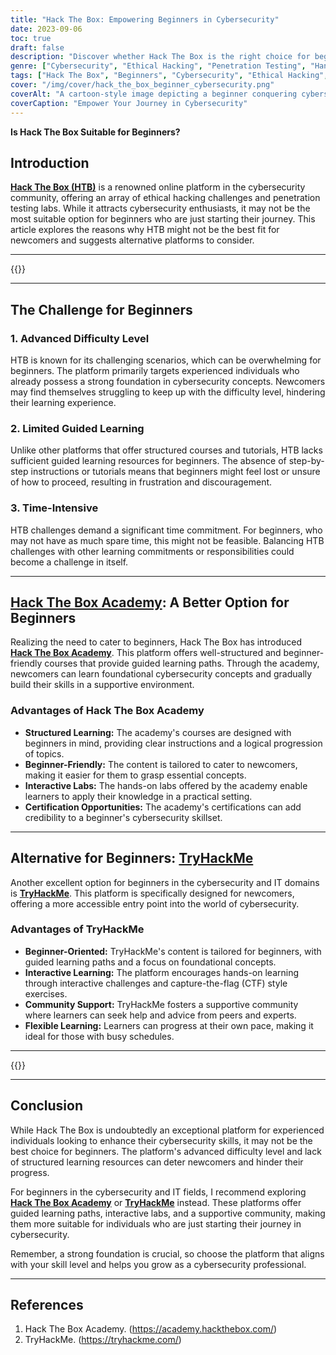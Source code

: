 ```yaml
---
title: "Hack The Box: Empowering Beginners in Cybersecurity"
date: 2023-09-06
toc: true
draft: false
description: "Discover whether Hack The Box is the right choice for beginners in cybersecurity and explore better alternatives like Hack The Box Academy and TryHackMe."
genre: ["Cybersecurity", "Ethical Hacking", "Penetration Testing", "Hands-On Learning", "Beginner-Friendly", "Online Platforms", "Hack The Box Academy", "TryHackMe", "Learning Resources", "Community Support"]
tags: ["Hack The Box", "Beginners", "Cybersecurity", "Ethical Hacking", "Penetration Testing", "Hands-On Learning", "Gamified Learning", "Hack The Box Academy", "TryHackMe", "Community Support", "Online Platforms", "Guided Learning", "Structured Learning", "Cybersecurity Challenges", "Interactive Labs", "Certification", "Newcomers", "Foundational Concepts", "Hands-On Experience", "CTF Exercises", "Progression", "Real-World Simulations", "Positive Learning", "Skill Enhancement", "Supportive Environment", "Self-Motivation", "Time Commitment", "Ethical Hacking Practices", "Online Security"]
cover: "/img/cover/hack_the_box_beginner_cybersecurity.png"
coverAlt: "A cartoon-style image depicting a beginner conquering cybersecurity challenges with excitement and confidence, showcasing the positive learning experience."
coverCaption: "Empower Your Journey in Cybersecurity"
---
```


**Is Hack The Box Suitable for Beginners?**

## Introduction

[**Hack The Box (HTB)**](https://simeononsecurity.com/articles/hackthebox-vs-tryhackme-what-is-best/) is a renowned online platform in the cybersecurity community, offering an array of ethical hacking challenges and penetration testing labs. While it attracts cybersecurity enthusiasts, it may not be the most suitable option for beginners who are just starting their journey. This article explores the reasons why HTB might not be the best fit for newcomers and suggests alternative platforms to consider.

______
{{<inarticle-dark>}}
______

## The Challenge for Beginners

### 1. **Advanced Difficulty Level**

HTB is known for its challenging scenarios, which can be overwhelming for beginners. The platform primarily targets experienced individuals who already possess a strong foundation in cybersecurity concepts. Newcomers may find themselves struggling to keep up with the difficulty level, hindering their learning experience.

### 2. **Limited Guided Learning**

Unlike other platforms that offer structured courses and tutorials, HTB lacks sufficient guided learning resources for beginners. The absence of step-by-step instructions or tutorials means that beginners might feel lost or unsure of how to proceed, resulting in frustration and discouragement.

### 3. **Time-Intensive**

HTB challenges demand a significant time commitment. For beginners, who may not have as much spare time, this might not be feasible. Balancing HTB challenges with other learning commitments or responsibilities could become a challenge in itself.

______

## [Hack The Box Academy](https://academy.hackthebox.com/): A Better Option for Beginners

Realizing the need to cater to beginners, Hack The Box has introduced [**Hack The Box Academy**](https://simeononsecurity.com/articles/hackthebox-academy-vs-tryhackme-what-is-best/). This platform offers well-structured and beginner-friendly courses that provide guided learning paths. Through the academy, newcomers can learn foundational cybersecurity concepts and gradually build their skills in a supportive environment.

### Advantages of Hack The Box Academy

- **Structured Learning:** The academy's courses are designed with beginners in mind, providing clear instructions and a logical progression of topics.
- **Beginner-Friendly:** The content is tailored to cater to newcomers, making it easier for them to grasp essential concepts.
- **Interactive Labs:** The hands-on labs offered by the academy enable learners to apply their knowledge in a practical setting.
- **Certification Opportunities:** The academy's certifications can add credibility to a beginner's cybersecurity skillset.

______

## Alternative for Beginners: [TryHackMe](https://tryhackme.com/)

Another excellent option for beginners in the cybersecurity and IT domains is [**TryHackMe**](https://tryhackme.com/). This platform is specifically designed for newcomers, offering a more accessible entry point into the world of cybersecurity.

### Advantages of TryHackMe

- **Beginner-Oriented:** TryHackMe's content is tailored for beginners, with guided learning paths and a focus on foundational concepts.
- **Interactive Learning:** The platform encourages hands-on learning through interactive challenges and capture-the-flag (CTF) style exercises.
- **Community Support:** TryHackMe fosters a supportive community where learners can seek help and advice from peers and experts.
- **Flexible Learning:** Learners can progress at their own pace, making it ideal for those with busy schedules.

______
{{<inarticle-dark>}}
______

## Conclusion

While Hack The Box is undoubtedly an exceptional platform for experienced individuals looking to enhance their cybersecurity skills, it may not be the best choice for beginners. The platform's advanced difficulty level and lack of structured learning resources can deter newcomers and hinder their progress.

For beginners in the cybersecurity and IT fields, I recommend exploring [**Hack The Box Academy**](https://academy.hackthebox.com/) or [**TryHackMe**](https://tryhackme.com/) instead. These platforms offer guided learning paths, interactive labs, and a supportive community, making them more suitable for individuals who are just starting their journey in cybersecurity.

Remember, a strong foundation is crucial, so choose the platform that aligns with your skill level and helps you grow as a cybersecurity professional.

______

## References

1. Hack The Box Academy. (https://academy.hackthebox.com/)
2. TryHackMe. (https://tryhackme.com/)

